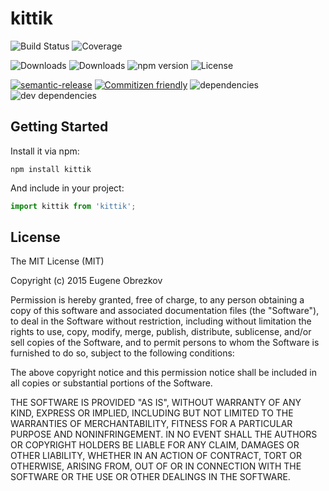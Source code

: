 # kittik

![Build Status](https://img.shields.io/travis/kittikjs/kittik.svg)
![Coverage](https://img.shields.io/coveralls/kittikjs/kittik.svg)

![Downloads](https://img.shields.io/npm/dm/@kittikjs/kittik.svg)
![Downloads](https://img.shields.io/npm/dt/@kittikjs/kittik.svg)
![npm version](https://img.shields.io/npm/v/@kittikjs/kittik.svg)
![License](https://img.shields.io/npm/l/@kittikjs/kittik.svg)

[![semantic-release](https://img.shields.io/badge/%20%20%F0%9F%93%A6%F0%9F%9A%80-semantic--release-e10079.svg)](https://github.com/semantic-release/semantic-release)
[![Commitizen friendly](https://img.shields.io/badge/commitizen-friendly-brightgreen.svg)](http://commitizen.github.io/cz-cli/)
![dependencies](https://img.shields.io/david/kittikjs/kittik.svg)
![dev dependencies](https://img.shields.io/david/dev/kittikjs/kittik.svg)

## Getting Started

Install it via npm:

```shell
npm install kittik
```

And include in your project:

```javascript
import kittik from 'kittik';
```

## License

The MIT License (MIT)

Copyright (c) 2015 Eugene Obrezkov

Permission is hereby granted, free of charge, to any person obtaining a copy
of this software and associated documentation files (the "Software"), to deal
in the Software without restriction, including without limitation the rights
to use, copy, modify, merge, publish, distribute, sublicense, and/or sell
copies of the Software, and to permit persons to whom the Software is
furnished to do so, subject to the following conditions:

The above copyright notice and this permission notice shall be included in all
copies or substantial portions of the Software.

THE SOFTWARE IS PROVIDED "AS IS", WITHOUT WARRANTY OF ANY KIND, EXPRESS OR
IMPLIED, INCLUDING BUT NOT LIMITED TO THE WARRANTIES OF MERCHANTABILITY,
FITNESS FOR A PARTICULAR PURPOSE AND NONINFRINGEMENT. IN NO EVENT SHALL THE
AUTHORS OR COPYRIGHT HOLDERS BE LIABLE FOR ANY CLAIM, DAMAGES OR OTHER
LIABILITY, WHETHER IN AN ACTION OF CONTRACT, TORT OR OTHERWISE, ARISING FROM,
OUT OF OR IN CONNECTION WITH THE SOFTWARE OR THE USE OR OTHER DEALINGS IN THE
SOFTWARE.
